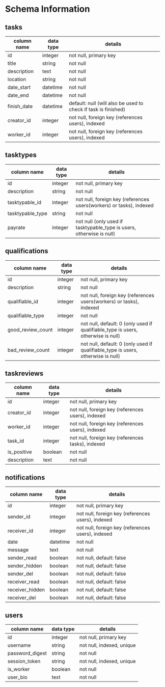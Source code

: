 # Schema Information

## tasks
column name   | data type | details
--------------|-----------|-----------------------
id            | integer   | not null, primary key
title         | string    | not null
description   | text      | not null
location      | string    | not null
date_start    | datetime  | not null
date_end      | datetime  | not null
finish_date   | datetime  | default: null (will also be used to check if task is finished)
creator_id    | integer   | not null, foreign key (references users), indexed
worker_id     | integer   | not null, foreign key (references users), indexed

## tasktypes
column name      | data type | details
-----------------|-----------|-----------------------
id               | integer   | not null, primary key
description      | string    | not null
tasktypable_id   | integer   | not null, foreign key (references users(workers) or tasks), indexed
tasktypable_type | string    | not null
payrate          | integer   | not null (only used if tasktypable_type is  users, otherwise is null)

## qualifications
column name       | data type | details
------------------|-----------|-----------------------
id                | integer   | not null, primary key
description       | string    | not null
qualifiable_id    | integer   | not null, foreign key (references users(workers) or tasks), indexed
qualifiable_type  | integer   | not null
good_review_count | integer   | not null, default: 0 (only used if qualifiable_type is users, otherwise is null)
bad_review_count  | integer   | not null, default: 0 (only used if qualifiable_type is users, otherwise is null)

## taskreviews
column name | data type | details
------------|-----------|-----------------------
id          | integer   | not null, primary key
creator_id  | integer   | not null, foreign key (references users), indexed
worker_id   | integer   | not null, foreign key (references users), indexed
task_id     | integer   | not null, foreign key (references tasks), indexed
is_positive | boolean   | not null
description | text      | not null

## notifications
column name     | data type | details
----------------|-----------|-----------------------
id              | integer   | not null, primary key
sender_id       | integer   | not null, foreign key (references users), indexed
receiver_id     | integer   | not null, foreign key (references users), indexed
date            | datetime  | not null
message         | text      | not null
sender_read     | boolean   | not null, default: false
sender_hidden   | boolean   | not null, default: false
sender_del      | boolean   | not null, default: false
receiver_read   | boolean   | not null, default: false
receiver_hidden | boolean   | not null, default: false
receiver_del    | boolean   | not null, default: false

## users
column name     | data type | details
----------------|-----------|-----------------------
id              | integer   | not null, primary key
username        | string    | not null, indexed, unique
password_digest | string    | not null
session_token   | string    | not null, indexed, unique
is_worker       | boolean   | not null
user_bio        | text      | not null

